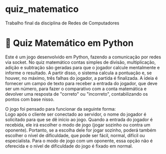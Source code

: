 # quiz_matematico
Trabalho final da disciplina de Redes de Computadores

# 🧮 Quiz Matemático em Python
Este é um jogo desenvolvido em Python, fazendo a comunicação por redes via socket.
No quiz matemático contas simples de divisão, multiplicação, adição e subtração são geradas para que o jogador calcule mentalmente e informe o resultado. A partir disso, o sistema calcula a pontuação e, se houver, no máximo, três falhas do jogador, a partida é finalizada. A ideia é fornecer um campo de texto para receber a entrada do jogador, que deve ser um número, para fazer o comparativo com a conta matemática e devolver uma resposta de "correto" ou "incorreto", contabilizando os pontos com base nisso.

O jogo foi pensado para funcionar da seguinte forma:  
Logo após o cliente ser conectado ao servidor, o nome do jogador é solicitado para que se dê início ao jogo. Quando a entrada do jogador é recebida, ele irá escolher o modo de jogo (jogar sozinho ou contra um oponente). Portanto, se a escolha dele for jogar sozinho, poderá também escolher o nível de dificuldade, que pode ser fácil, normal, difícil ou especialista. Para o modo de jogo com um oponente, essa opção não é oferecida e o nível de dificuldade do jogo é fixado em normal.
